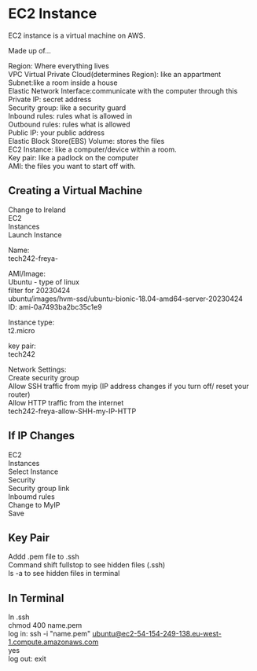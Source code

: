 # EC2 Instance

EC2 instance is a virtual machine on AWS.

Made up of...

Region: Where everything lives<br>
VPC Virtual Private Cloud(determines Region): like an appartment<br>
Subnet:like a room inside a house<br>
Elastic Network Interface:communicate with the computer through this<br>
Private IP: secret address<br>
Security group: like a security guard<br>
Inbound rules: rules what is allowed in<br>
Outbound rules: rules what is allowed <br>
Public IP: your public address<br>
Elastic Block Store(EBS) Volume: stores the files<br>
EC2 Instance: like a computer/device within a room.<br>
Key pair: like a padlock on the computer<br>
AMI: the files you want to start off with.<br>

## Creating a Virtual Machine

Change to Ireland<br>
EC2<br>
Instances<br>
Launch Instance<br>


Name:<br>
tech242-freya-

AMI/Image:<br>
Ubuntu - type of linux<br>
filter for 20230424<br>
ubuntu/images/hvm-ssd/ubuntu-bionic-18.04-amd64-server-20230424<br>
ID: ami-0a7493ba2bc35c1e9

Instance type:<br> 
t2.micro

key pair:<br> 
tech242

Network Settings:<br>
Create security group<br>
Allow SSH traffic from myip (IP address changes if you turn off/ reset your router)<br>
Allow HTTP traffic from the internet<br>
tech242-freya-allow-SHH-my-IP-HTTP

## If IP Changes

EC2<br>
Instances<br>
Select Instance<br>
Security<br>
Security group link<br>
Inboumd rules<br>
Change to MyIP<br>
Save<br>


## Key Pair

Addd .pem file to .ssh<br>
Command shift fullstop to see hidden files (.ssh)<br>
ls -a to see hidden files in terminal

## In Terminal
In .ssh<br>
chmod 400 name.pem<br>
log in: ssh -i "name.pem" ubuntu@ec2-54-154-249-138.eu-west-1.compute.amazonaws.com<br>
yes<br>
log out: exit

